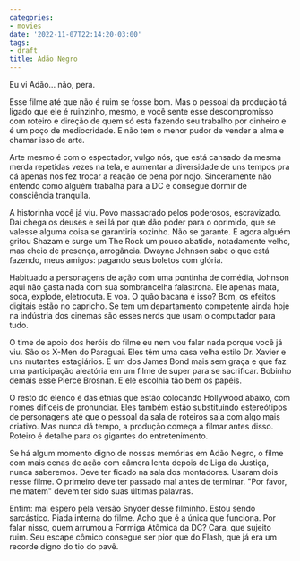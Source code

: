 ```yaml
---
categories:
- movies
date: '2022-11-07T22:14:20-03:00'
tags:
- draft
title: Adão Negro
---
```


Eu vi Adão... não, pera.

Esse filme até que não é ruim se fosse bom. Mas o pessoal da produção tá ligado que ele é ruinzinho, mesmo, e você sente esse descompromisso com roteiro e direção de quem só está fazendo seu trabalho por dinheiro e é um poço de mediocridade. E não tem o menor pudor de vender a alma e chamar isso de arte.

Arte mesmo é com o espectador, vulgo nós, que está cansado da mesma merda repetidas vezes na tela, e aumentar a diversidade de uns tempos pra cá apenas nos fez trocar a reação de pena por nojo. Sinceramente não entendo como alguém trabalha para a DC e consegue dormir de consciência tranquila.

A historinha você já viu. Povo massacrado pelos poderosos, escravizado. Daí chega os deuses e sei lá por que dão poder para o oprimido, que se valesse alguma coisa se garantiria sozinho. Não se garante. E agora alguém gritou Shazam e surge um The Rock um pouco abatido, notadamente velho, mas cheio de presença, arrogância. Dwayne Johnson sabe o que está fazendo, meus amigos: pagando seus boletos com glória.

Habituado a personagens de ação com uma pontinha de comédia, Johnson aqui não gasta nada com sua sombrancelha falastrona. Ele apenas mata, soca, explode, eletrocuta. E voa. O quão bacana é isso? Bom, os efeitos digitais estão no capricho. Se tem um departamento competente ainda hoje na indústria dos cinemas são esses nerds que usam o computador para tudo.

O time de apoio dos heróis do filme eu nem vou falar nada porque você já viu. São os X-Men do Paraguai. Eles têm uma casa velha estilo Dr. Xavier e uns mutantes estagiários. E um dos James Bond mais sem graça e que faz uma participação aleatória em um filme de super para se sacrificar. Bobinho demais esse Pierce Brosnan. E ele escolhia tão bem os papéis.

O resto do elenco é das etnias que estão colocando Hollywood abaixo, com nomes difíceis de pronunciar. Eles também estão substituindo estereótipos de personagens até que o pessoal da sala de roteiros saia com algo mais criativo. Mas nunca dá tempo, a produção começa a filmar antes disso. Roteiro é detalhe para os gigantes do entretenimento.

Se há algum momento digno de nossas memórias em Adão Negro, o filme com mais cenas de ação com câmera lenta depois de Liga da Justiça, nunca saberemos. Deve ter ficado na sala dos montadores. Usaram dois nesse filme. O primeiro deve ter passado mal antes de terminar. "Por favor, me matem" devem ter sido suas últimas palavras.

Enfim: mal espero pela versão Snyder desse filminho. Estou sendo sarcástico. Piada interna do filme. Acho que é a única que funciona. Por falar nisso, quem arrumou a Formiga Atômica da DC? Cara, que sujeito ruim. Seu escape cômico consegue ser pior que do Flash, que já era um recorde digno do tio do pavê.
